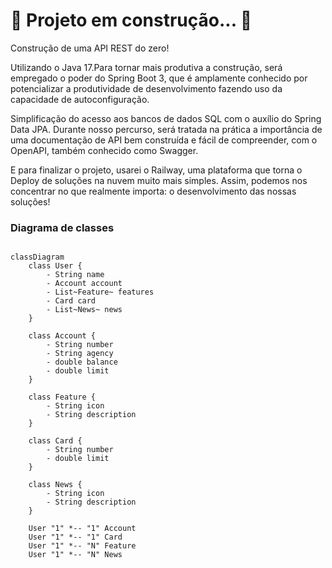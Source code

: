 # 🚧 Projeto em construção... 🚧

<p>Construção de uma API REST do zero!</p> 
<p>Utilizando o Java 17.Para tornar mais produtiva a construção, será empregado o poder do Spring Boot 3, que é amplamente conhecido por potencializar a produtividade
  de desenvolvimento fazendo uso da capacidade de autoconfiguração.</p>
  <p>Simplificação do acesso aos bancos de dados SQL com o auxílio do Spring Data JPA. Durante nosso percurso, será tratada na prática a importância de uma documentação 
    de API bem construída e fácil de compreender, com o OpenAPI, também conhecido como Swagger.</p>
    <p>E para finalizar o projeto, usarei o Railway, uma plataforma que torna o Deploy de soluções na nuvem muito mais simples. Assim, podemos nos concentrar no que realmente importa:
      o desenvolvimento das nossas soluções!

### Diagrama de classes

```mermaid

classDiagram
    class User {
        - String name
        - Account account
        - List~Feature~ features
        - Card card
        - List~News~ news
    }
    
    class Account {
        - String number
        - String agency
        - double balance
        - double limit
    }
    
    class Feature {
        - String icon
        - String description
    }
    
    class Card {
        - String number
        - double limit
    }
    
    class News {
        - String icon
        - String description
    }
    
    User "1" *-- "1" Account
    User "1" *-- "1" Card
    User "1" *-- "N" Feature
    User "1" *-- "N" News
```
